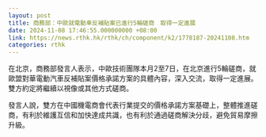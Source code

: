 ```yaml
---
layout: post
title: 商務部：中歐就電動車反補貼案已進行5輪磋商　取得一定進展
date: 2024-11-08 17:46:55.000000000 +08:00
link: https://news.rthk.hk/rthk/ch/component/k2/1778187-20241108.htm
categories: rthk
---
```


在北京，商務部發言人表示，中歐技術團隊本月2至7日，在北京進行5輪磋商，就歐盟對華電動汽車反補貼案價格承諾方案的具體內容，深入交流，取得一定進展。雙方約定將繼續以視像或其他方式磋商。

發言人說，雙方在中國機電商會代表行業提交的價格承諾方案基礎上，整體推進磋商，有利於維護互信和加快達成共識，也有利於通過磋商解決分歧，避免貿易摩擦升級。
